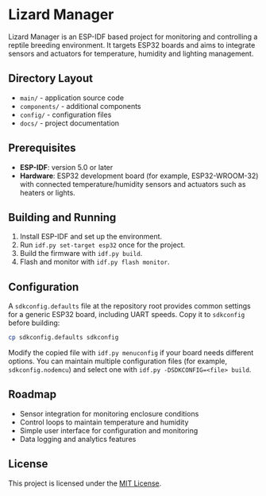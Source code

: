 # Lizard Manager

Lizard Manager is an ESP-IDF based project for monitoring and controlling a reptile breeding environment. It targets ESP32 boards and aims to integrate sensors and actuators for temperature, humidity and lighting management.

## Directory Layout

- `main/` - application source code
- `components/` - additional components
- `config/` - configuration files
- `docs/` - project documentation

## Prerequisites

- **ESP-IDF**: version 5.0 or later
- **Hardware**: ESP32 development board (for example, ESP32-WROOM-32) with connected temperature/humidity sensors and actuators such as heaters or lights.

## Building and Running

1. Install ESP-IDF and set up the environment.
2. Run `idf.py set-target esp32` once for the project.
3. Build the firmware with `idf.py build`.
4. Flash and monitor with `idf.py flash monitor`.

## Configuration

A `sdkconfig.defaults` file at the repository root provides common settings for a generic ESP32 board, including UART speeds. Copy it to `sdkconfig` before building:

```bash
cp sdkconfig.defaults sdkconfig
```

Modify the copied file with `idf.py menuconfig` if your board needs different options. You can maintain multiple configuration files (for example, `sdkconfig.nodemcu`) and select one with `idf.py -DSDKCONFIG=<file> build`.

## Roadmap

- Sensor integration for monitoring enclosure conditions
- Control loops to maintain temperature and humidity
- Simple user interface for configuration and monitoring
- Data logging and analytics features


## License

This project is licensed under the [MIT License](LICENSE).
